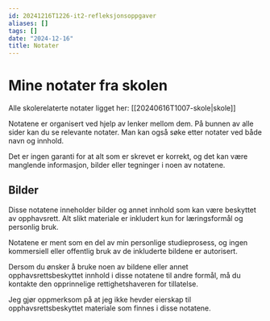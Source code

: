 ```yaml
---
id: 20241216T1226-it2-refleksjonsoppgaver
aliases: []
tags: []
date: "2024-12-16"
title: Notater
---
```


# Mine notater fra skolen

Alle skolerelaterte notater ligget her: [[20240616T1007-skole|skole]]

Notatene er organisert ved hjelp av lenker mellom dem. På bunnen av alle sider kan du se relevante notater. Man kan også søke etter notater ved både navn og innhold.

Det er ingen garanti for at alt som er skrevet er korrekt, og det kan være manglende informasjon, bilder eller tegninger i noen av notatene.

## Bilder

Disse notatene inneholder bilder og annet innhold som kan være beskyttet av opphavsrett. Alt slikt materiale er inkludert kun for læringsformål og personlig bruk.

Notatene er ment som en del av min personlige studieprosess, og ingen kommersiell eller offentlig bruk av de inkluderte bildene er autorisert.

Dersom du ønsker å bruke noen av bildene eller annet opphavsrettsbeskyttet innhold i disse notatene til andre formål, må du kontakte den opprinnelige rettighetshaveren for tillatelse.

Jeg gjør oppmerksom på at jeg ikke hevder eierskap til opphavsrettsbeskyttet materiale som finnes i disse notatene.
